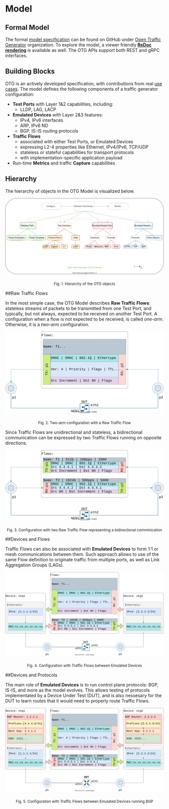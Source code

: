 # Model

## Formal Model
The formal [model specification](https://github.com/open-traffic-generator/models/blob/master/artifacts/openapi.yaml) can be found on GitHub under [Open Traffic Generator](https://github.com/open-traffic-generator) organization. To explore the model, a viewer friendly [**ReDoc rendering**](https://redocly.github.io/redoc/?url=https://raw.githubusercontent.com/open-traffic-generator/models/master/artifacts/openapi.yaml) is available as well. The OTG APIs support both REST and gRPC interfaces.

## Building Blocks

OTG is an actively developed specification, with contributions from real [use cases](/examples/#use-cases). The model defines the following components of a traffic generator configuration:

* **Test Ports** with Layer 1&2 capabilities, including:
	- LLDP, LAG, LACP
* **Emulated Devices** with Layer 2&3 features:
	- IPv4, IPv6 interfaces
	- ARP, IPv6 ND
	- BGP, IS-IS routing protocols
* **Traffic Flows** 
    - associated with either Test Ports, or Emulated Devices
	- expressing L2-4 properties like Ethernet, IPv4/IPv6, TCP/UDP
	- stateless or stateful capabilities for transport protocols
	- with implementation-specific application payload
* Run-time **Metrics** and traffic **Capture** capabilities

## Hierarchy

The hierarchy of objects in the OTG Model is visualized below.
<!-- TODO replace with an image from the images subfolder -->
![OTG Hierarchy](https://raw.githubusercontent.com/open-traffic-generator/models/docs/docs/overview.drawio.svg)
<p style="text-align: center;"><sub>Fig. 1. Hierarchy of the OTG objects</sub></p>

##Raw Traffic Flows
 
In the most simple case, the OTG Model describes **Raw Traffic Flows**: stateless streams of packets to be transmitted from one Test Port, and typically, but not always, expected to be received on another Test Port. A configuration when a flow is not expected to be received, is called *one-arm*. Otherwise, it is a *two-arm* configuration.

![Raw Traffic Flow](images/otg-model-raw-flows.svg)
<p style="text-align: center;"><sub>Fig. 2. Two-arm configuration with a Raw Traffic Flow</sub></p>

Since Traffic Flows are unidirectional and stateless, a bidirectional communication can be expressed by two Traffic Flows running on opposite directions.

![Opposite Raw Traffic Flows](images/otg-model-raw-flows-bi.svg)
<p style="text-align: center;"><sub>Fig. 3. Configuration with two Raw Traffic Flow representing a bidirectional comminication</sub></p>


##Devices and Flows
 
Traffic Flows can also be associated with **Emulated Devices** to form 1:1 or mesh communications between them. Such approach allows to use of the same Flow definition to originate traffic from multiple ports, as well as Link Aggregation Groups (LAGs).

![Devices with Traffic Flows](images/otg-model-devices-flows.svg)
<p style="text-align: center;"><sub>Fig. 4. Configuration with Traffic Flows between Emulated Devices</sub></p>

##Devices and Protocols
 
The main role of **Emulated Devices** is to run control plane protocols: BGP, IS-IS, and more as the model evolves. This allows testing of protocols implementated by a Device Under Test (DUT), and is also nessesary for the DUT to learn routes that it would need to properly route Traffic Flows.

![Devices with BGP and Traffic Flows](images/otg-model-devices-bgp-flows.svg)
<p style="text-align: center;"><sub>Fig. 5. Configuration with Traffic Flows between Emulated Devices running BGP</sub></p>
